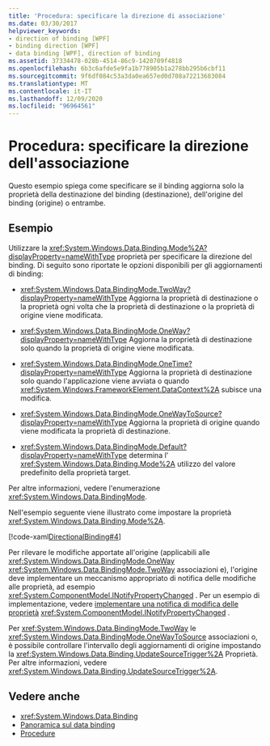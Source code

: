 ```yaml
---
title: 'Procedura: specificare la direzione di associazione'
ms.date: 03/30/2017
helpviewer_keywords:
- direction of binding [WPF]
- binding direction [WPF]
- data binding [WPF], direction of binding
ms.assetid: 37334478-028b-4514-86c9-1420709f4818
ms.openlocfilehash: 6b3c6afde5e9fa1b778905b1a278bb295b6cbf11
ms.sourcegitcommit: 9f6df084c53a3da0ea657ed0d708a72213683084
ms.translationtype: MT
ms.contentlocale: it-IT
ms.lasthandoff: 12/09/2020
ms.locfileid: "96964561"
---
```

# <a name="how-to-specify-the-direction-of-the-binding"></a>Procedura: specificare la direzione dell'associazione

Questo esempio spiega come specificare se il binding aggiorna solo la proprietà della destinazione del binding (destinazione), dell'origine del binding (origine) o entrambe.  
  
## <a name="example"></a>Esempio  
 Utilizzare la <xref:System.Windows.Data.Binding.Mode%2A?displayProperty=nameWithType> proprietà per specificare la direzione del binding. Di seguito sono riportate le opzioni disponibili per gli aggiornamenti di binding:  
  
- <xref:System.Windows.Data.BindingMode.TwoWay?displayProperty=nameWithType> Aggiorna la proprietà di destinazione o la proprietà ogni volta che la proprietà di destinazione o la proprietà di origine viene modificata.  
  
- <xref:System.Windows.Data.BindingMode.OneWay?displayProperty=nameWithType> Aggiorna la proprietà di destinazione solo quando la proprietà di origine viene modificata.  
  
- <xref:System.Windows.Data.BindingMode.OneTime?displayProperty=nameWithType> Aggiorna la proprietà di destinazione solo quando l'applicazione viene avviata o quando <xref:System.Windows.FrameworkElement.DataContext%2A> subisce una modifica.  
  
- <xref:System.Windows.Data.BindingMode.OneWayToSource?displayProperty=nameWithType> Aggiorna la proprietà di origine quando viene modificata la proprietà di destinazione.  
  
- <xref:System.Windows.Data.BindingMode.Default?displayProperty=nameWithType> determina l' <xref:System.Windows.Data.Binding.Mode%2A> utilizzo del valore predefinito della proprietà target.  
  
 Per altre informazioni, vedere l'enumerazione <xref:System.Windows.Data.BindingMode>.  
  
 Nell'esempio seguente viene illustrato come impostare la proprietà <xref:System.Windows.Data.Binding.Mode%2A>.  
  
 [!code-xaml[DirectionalBinding#4](~/samples/snippets/csharp/VS_Snippets_Wpf/DirectionalBinding/CSharp/Page1.xaml#4)]  
  
 Per rilevare le modifiche apportate all'origine (applicabili alle <xref:System.Windows.Data.BindingMode.OneWay> <xref:System.Windows.Data.BindingMode.TwoWay> associazioni e), l'origine deve implementare un meccanismo appropriato di notifica delle modifiche alle proprietà, ad esempio <xref:System.ComponentModel.INotifyPropertyChanged> . Per un esempio di implementazione, vedere [implementare una notifica di modifica delle proprietà](how-to-implement-property-change-notification.md) <xref:System.ComponentModel.INotifyPropertyChanged> .  
  
 Per <xref:System.Windows.Data.BindingMode.TwoWay> le <xref:System.Windows.Data.BindingMode.OneWayToSource> associazioni o, è possibile controllare l'intervallo degli aggiornamenti di origine impostando la <xref:System.Windows.Data.Binding.UpdateSourceTrigger%2A> Proprietà. Per altre informazioni, vedere <xref:System.Windows.Data.Binding.UpdateSourceTrigger%2A>.  
  
## <a name="see-also"></a>Vedere anche

- <xref:System.Windows.Data.Binding>
- [Panoramica sul data binding](/dotnet/desktop-wpf/data/data-binding-overview)
- [Procedure](data-binding-how-to-topics.md)
